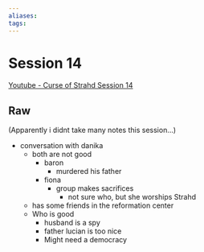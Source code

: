 ```yaml
---
aliases: 
tags: 
---
```


# Session 14

[Youtube - Curse of Strahd Session 14](https://youtu.be/K6K1KR231yc)

## Raw

(Apparently i didnt take many notes this session...)

- conversation with danika
	- both are not good
		- baron
			- murdered his father
		- fiona
			- group makes sacrifices
				- not sure who, but she worships Strahd
	- has some friends in the reformation center
	- Who is good
		- husband is a spy
		- father lucian is too nice
		- Might need a democracy
